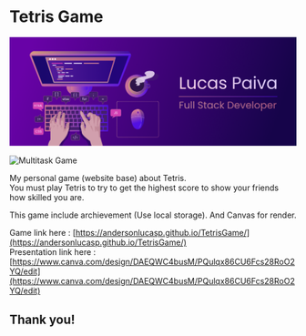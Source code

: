 # Tetris Game

![capa github](https://github.com/andersonlucasp/andersonlucasp/blob/main/images/Capa_github.png)  

![Multitask Game](preview.png)

My personal game (website base) about Tetris.<br>
You must play Tetris to try to get the highest score to show your friends how skilled you are.

This game include archievement (Use local storage).
And Canvas for render.

Game link here : [https://andersonlucasp.github.io/TetrisGame/](https://andersonlucasp.github.io/TetrisGame/)<br>
Presentation link here : [https://www.canva.com/design/DAEQWC4busM/PQulqx86CU6Fcs28RoO2YQ/edit](https://www.canva.com/design/DAEQWC4busM/PQulqx86CU6Fcs28RoO2YQ/edit)

## Thank you!
